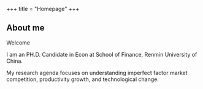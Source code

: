+++
title = "Homepage"
+++

## About me

Welcome

I am an PH.D. Candidate in Econ at School of Finance, Renmin University of China.

My research agenda focuses on understanding imperfect factor market competition, productivity growth, and technological change. 
